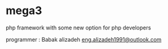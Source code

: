 # mega3
php framework with some new option for php developers

programmer : Babak alizadeh <eng.alizadeh1991@outlook.com>